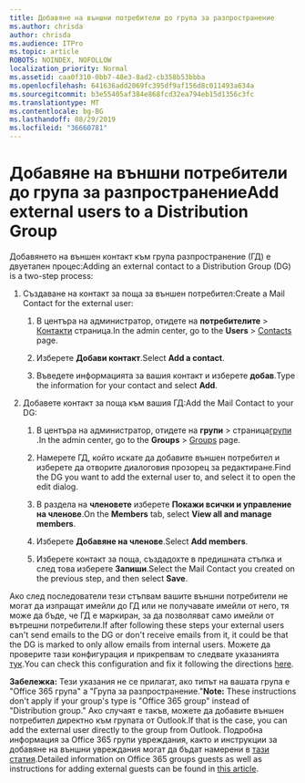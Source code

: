 ```yaml
---
title: Добавяне на външни потребители до група за разпространение
ms.author: chrisda
author: chrisda
ms.audience: ITPro
ms.topic: article
ROBOTS: NOINDEX, NOFOLLOW
localization_priority: Normal
ms.assetid: caa0f310-0bb7-48e3-8ad2-cb358b53bbba
ms.openlocfilehash: 641636add2069fc395df9af156d8c011493a634a
ms.sourcegitcommit: b3e55405af384e868fcd32ea794eb15d1356c3fc
ms.translationtype: MT
ms.contentlocale: bg-BG
ms.lasthandoff: 08/29/2019
ms.locfileid: "36660781"
---
```

# <a name="add-external-users-to-a-distribution-group"></a><span data-ttu-id="ce3ff-102">Добавяне на външни потребители до група за разпространение</span><span class="sxs-lookup"><span data-stu-id="ce3ff-102">Add external users to a Distribution Group</span></span>

<span data-ttu-id="ce3ff-103">Добавянето на външен контакт към група разпространение (ГД) е двуетапен процес:</span><span class="sxs-lookup"><span data-stu-id="ce3ff-103">Adding an external contact to a Distribution Group (DG) is a two-step process:</span></span>
  
1. <span data-ttu-id="ce3ff-104">Създаване на контакт за поща за външен потребител:</span><span class="sxs-lookup"><span data-stu-id="ce3ff-104">Create a Mail Contact for the external user:</span></span>
    
    1. <span data-ttu-id="ce3ff-105">В центъра на администратор, отидете на **потребителите** > [Контакти](https://admin.microsoft.com/adminportal/home#/Contact) страница.</span><span class="sxs-lookup"><span data-stu-id="ce3ff-105">In the admin center, go to the **Users** > [Contacts](https://admin.microsoft.com/adminportal/home#/Contact) page.</span></span> 
    
    2. <span data-ttu-id="ce3ff-106">Изберете **Добави контакт**.</span><span class="sxs-lookup"><span data-stu-id="ce3ff-106">Select **Add a contact**.</span></span>
    
    3. <span data-ttu-id="ce3ff-107">Въведете информацията за вашия контакт и изберете **добав**.</span><span class="sxs-lookup"><span data-stu-id="ce3ff-107">Type the information for your contact and select **Add**.</span></span>
    
2. <span data-ttu-id="ce3ff-108">Добавете контакт за поща към вашия ГД:</span><span class="sxs-lookup"><span data-stu-id="ce3ff-108">Add the Mail Contact to your DG:</span></span>
    
    1. <span data-ttu-id="ce3ff-109">В центъра на администратор, отидете на **групи** > страница[групи](https://admin.microsoft.com/adminportal/home#/groups) .</span><span class="sxs-lookup"><span data-stu-id="ce3ff-109">In the admin center, go to the **Groups** > [Groups](https://admin.microsoft.com/adminportal/home#/groups) page.</span></span> 
    
    2. <span data-ttu-id="ce3ff-110">Намерете ГД, който искате да добавите външен потребител и изберете да отворите диалоговия прозорец за редактиране.</span><span class="sxs-lookup"><span data-stu-id="ce3ff-110">Find the DG you want to add the external user to, and select it to open the edit dialog.</span></span>
    
    3. <span data-ttu-id="ce3ff-111">В раздела на **членовете** изберете **Покажи всички и управление на членове**.</span><span class="sxs-lookup"><span data-stu-id="ce3ff-111">On the **Members** tab, select **View all and manage members**.</span></span> 
    
    4. <span data-ttu-id="ce3ff-112">Изберете **Добавяне на членове**.</span><span class="sxs-lookup"><span data-stu-id="ce3ff-112">Select **Add members**.</span></span>
    
    5. <span data-ttu-id="ce3ff-113">Изберете контакт за поща, създадохте в предишната стъпка и след това изберете **Запиши**.</span><span class="sxs-lookup"><span data-stu-id="ce3ff-113">Select the Mail Contact you created on the previous step, and then select **Save**.</span></span>
    
<span data-ttu-id="ce3ff-114">Ако след последователи тези стъпвам вашите външни потребители не могат да изпращат имейли до ГД или не получавате имейли от него, тя може да бъде, че ГД е маркиран, за да позволяват само имейли от вътрешни потребители.</span><span class="sxs-lookup"><span data-stu-id="ce3ff-114">If after following these steps your external users can't send emails to the DG or don't receive emails from it, it could be that the DG is marked to only allow emails from internal users.</span></span> <span data-ttu-id="ce3ff-115">Можете да проверите тази конфигурация и прикрепвам то следвате указанията [тук](https://support.office.com/article/Fix-email-delivery-issues-for-error-code-5-7-133-in-Office-365-991abc19-7756-438f-abcb-39f69b80f284.aspx).</span><span class="sxs-lookup"><span data-stu-id="ce3ff-115">You can check this configuration and fix it following the directions [here](https://support.office.com/article/Fix-email-delivery-issues-for-error-code-5-7-133-in-Office-365-991abc19-7756-438f-abcb-39f69b80f284.aspx).</span></span>
  
 <span data-ttu-id="ce3ff-116">**Забележка:** Тези указания не се прилагат, ако типът на вашата група е "Office 365 група" а "Група за разпространение."</span><span class="sxs-lookup"><span data-stu-id="ce3ff-116">**Note:** These instructions don't apply if your group's type is "Office 365 group" instead of "Distribution group."</span></span> <span data-ttu-id="ce3ff-117">Ако случаят е такъв, можете да добавите външен потребител директно към групата от Outlook.</span><span class="sxs-lookup"><span data-stu-id="ce3ff-117">If that is the case, you can add the external user directly to the group from Outlook.</span></span> <span data-ttu-id="ce3ff-118">Подробна информация за Office 365 групи увреждания, както и инструкции за добавяне на външни увреждания могат да бъдат намерени в [тази статия](https://support.office.com/article/Guest-access-in-Office-365-Groups-bfc7a840-868f-4fd6-a390-f347bf51aff6.aspx).</span><span class="sxs-lookup"><span data-stu-id="ce3ff-118">Detailed information on Office 365 groups guests as well as instructions for adding external guests can be found in [this article](https://support.office.com/article/Guest-access-in-Office-365-Groups-bfc7a840-868f-4fd6-a390-f347bf51aff6.aspx).</span></span>
  